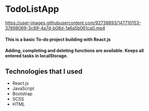 # TodoListApp

https://user-images.githubusercontent.com/92738893/147710153-37898069-3c89-4a7d-b08d-1a6a5b061ca0.mp4

#### This is a basic To-do project building with React.js
#### Adding, completing and deleting functions are available. Keeps all entered tasks in localStorage.

## Technologies that I used
- React.js
- JavaScript
- Bootstrap
- SCSS
- HTML
